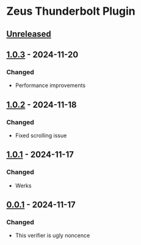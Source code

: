 # Zeus Thunderbolt Plugin

## [Unreleased]

## [1.0.3] - 2024-11-20

### Changed

- Performance improvements

## [1.0.2] - 2024-11-18

### Changed

- Fixed scrolling issue

## [1.0.1] - 2024-11-17

### Changed

- Werks

## [0.0.1] - 2024-11-17

### Changed

- This verifier is ugly noncence

[Unreleased]: https://github.com/samoylenkodmitry/Zeus-Thunderbolt-Idea-Plugin/compare/v1.0.3...HEAD
[1.0.3]: https://github.com/samoylenkodmitry/Zeus-Thunderbolt-Idea-Plugin/compare/v1.0.2...v1.0.3
[1.0.2]: https://github.com/samoylenkodmitry/Zeus-Thunderbolt-Idea-Plugin/compare/v1.0.1...v1.0.2
[1.0.1]: https://github.com/samoylenkodmitry/Zeus-Thunderbolt-Idea-Plugin/compare/v0.0.1...v1.0.1
[0.0.1]: https://github.com/samoylenkodmitry/Zeus-Thunderbolt-Idea-Plugin/commits/v0.0.1
